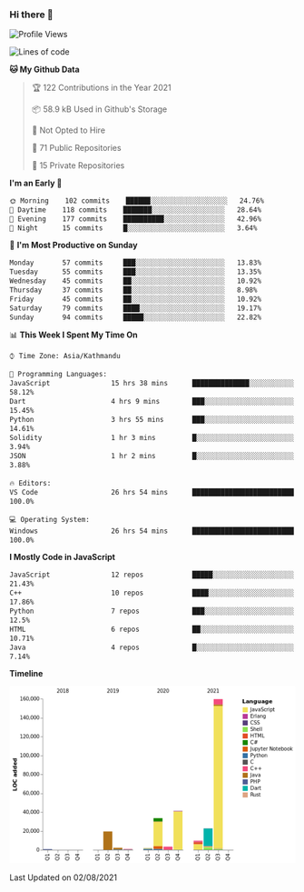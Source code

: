 ### Hi there 👋


<!--START_SECTION:waka-->
![Profile Views](http://img.shields.io/badge/Profile%20Views-3-blue)

![Lines of code](https://img.shields.io/badge/From%20Hello%20World%20I%27ve%20Written-296511%20lines%20of%20code-blue)

**🐱 My Github Data** 

> 🏆 122 Contributions in the Year 2021
 > 
> 📦 58.9 kB Used in Github's Storage 
 > 
> 🚫 Not Opted to Hire
 > 
> 📜 71 Public Repositories 
 > 
> 🔑 15 Private Repositories  
 > 
**I'm an Early 🐤** 

```text
🌞 Morning    102 commits    ██████░░░░░░░░░░░░░░░░░░░   24.76% 
🌆 Daytime    118 commits    ███████░░░░░░░░░░░░░░░░░░   28.64% 
🌃 Evening    177 commits    ██████████░░░░░░░░░░░░░░░   42.96% 
🌙 Night      15 commits     █░░░░░░░░░░░░░░░░░░░░░░░░   3.64%

```
📅 **I'm Most Productive on Sunday** 

```text
Monday       57 commits     ███░░░░░░░░░░░░░░░░░░░░░░   13.83% 
Tuesday      55 commits     ███░░░░░░░░░░░░░░░░░░░░░░   13.35% 
Wednesday    45 commits     ██░░░░░░░░░░░░░░░░░░░░░░░   10.92% 
Thursday     37 commits     ██░░░░░░░░░░░░░░░░░░░░░░░   8.98% 
Friday       45 commits     ██░░░░░░░░░░░░░░░░░░░░░░░   10.92% 
Saturday     79 commits     ████░░░░░░░░░░░░░░░░░░░░░   19.17% 
Sunday       94 commits     █████░░░░░░░░░░░░░░░░░░░░   22.82%

```


📊 **This Week I Spent My Time On** 

```text
⌚︎ Time Zone: Asia/Kathmandu

💬 Programming Languages: 
JavaScript               15 hrs 38 mins      ██████████████░░░░░░░░░░░   58.12% 
Dart                     4 hrs 9 mins        ███░░░░░░░░░░░░░░░░░░░░░░   15.45% 
Python                   3 hrs 55 mins       ███░░░░░░░░░░░░░░░░░░░░░░   14.61% 
Solidity                 1 hr 3 mins         █░░░░░░░░░░░░░░░░░░░░░░░░   3.94% 
JSON                     1 hr 2 mins         █░░░░░░░░░░░░░░░░░░░░░░░░   3.88%

🔥 Editors: 
VS Code                  26 hrs 54 mins      █████████████████████████   100.0%

💻 Operating System: 
Windows                  26 hrs 54 mins      █████████████████████████   100.0%

```

**I Mostly Code in JavaScript** 

```text
JavaScript               12 repos            █████░░░░░░░░░░░░░░░░░░░░   21.43% 
C++                      10 repos            ████░░░░░░░░░░░░░░░░░░░░░   17.86% 
Python                   7 repos             ███░░░░░░░░░░░░░░░░░░░░░░   12.5% 
HTML                     6 repos             ██░░░░░░░░░░░░░░░░░░░░░░░   10.71% 
Java                     4 repos             █░░░░░░░░░░░░░░░░░░░░░░░░   7.14%

```


**Timeline**

![Chart not found](https://raw.githubusercontent.com/voidash/voidash/main/charts/bar_graph.png) 


 Last Updated on 02/08/2021
<!--END_SECTION:waka-->


<!--
**voidash/voidash** is a ✨ _special_ ✨ repository because its `README.md` (this file) appears on your GitHub profile.

Here are some ideas to get you started:

- 🔭 I’m currently working on ...
- 🌱 I’m currently learning ...
- 👯 I’m looking to collaborate on ...
- 🤔 I’m looking for help with ...
- 💬 Ask me about ...
- 📫 How to reach me: ...
- 😄 Pronouns: ...
- ⚡ Fun fact: ...
-->
